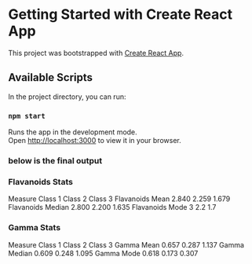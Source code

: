# Getting Started with Create React App

This project was bootstrapped with [Create React App](https://github.com/facebook/create-react-app).

## Available Scripts

In the project directory, you can run:

### `npm start`

Runs the app in the development mode.\
Open [http://localhost:3000](http://localhost:3000) to view it in your browser.

### below is the final output

### Flavanoids Stats

Measure	           Class 1	    Class 2	    Class 3
Flavanoids Mean 	2.840	    2.259	    1.679
Flavanoids Median	2.800	    2.200	    1.635
Flavanoids Mode 	3	        2.2	        1.7


### Gamma Stats

Measure	            Class 1	    Class 2	    Class 3
Gamma Mean	        0.657   	0.287   	1.137
Gamma Median	    0.609	    0.248   	1.095
Gamma Mode	        0.618	    0.173   	0.307